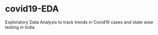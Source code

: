 # covid19-EDA
Exploratory Data Analysis to track trends in Covid19 cases and state wise testing in India
